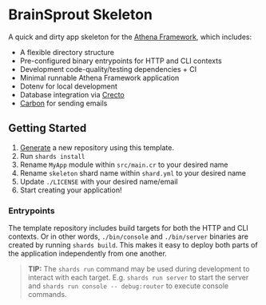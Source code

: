 # BrainSprout Skeleton

A quick and dirty app skeleton for the [Athena Framework](), which includes:

* A flexible directory structure
* Pre-configured binary entrypoints for HTTP and CLI contexts
* Development code-quality/testing dependencies + CI
* Minimal runnable Athena Framework application
* Dotenv for local development
* Database integration via [Crecto](https://github.com/Crecto/crecto)
* [Carbon](https://github.com/luckyframework/carbon) for sending emails

## Getting Started

1. [Generate](https://github.com/athena-framework/skeleton/generate) a new repository using this template.
1. Run `shards install`
1. Rename `MyApp` module within `src/main.cr` to your desired name
1. Rename `skeleton` shard name within `shard.yml` to your desired name
1. Update `./LICENSE` with your desired name/email
1. Start creating your application!

### Entrypoints

The template repository includes build targets for both the HTTP and CLI contexts.
Or in other words, `./bin/console` and `./bin/server` binaries are created by running `shards build`.
This makes it easy to deploy both parts of the application independently from one another.

> **TIP:** The `shards run` command may be used during development to interact with each target. 
> E.g. `shards run server` to start the server and `shards run console -- debug:router` to execute console commands.
